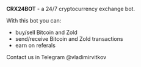 **CRX24BOT** - a 24/7 cryptocurrency exchange bot.

With this bot you can:

- buy/sell Bitcoin and Zold
- send/receive Bitcoin and Zold transactions
- earn on referals

Contact us in Telegram @vladimirvitkov 